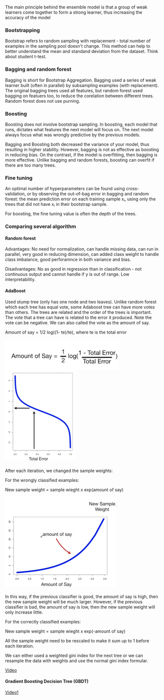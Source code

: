 The main principle behind the ensemble model is that a group of weak learners come together to form a strong learner, 
thus increasing the accuracy of the model

### Bootstrapping
Bootstrap refers to random sampling with replacement - total number of examples in the sampling pool doesn't change. 
This method can help to better understand the mean and standand deviation from the dataset. Think about student t-test.

### Bagging and random forest
Bagging is short for Bootstrap Aggregation.
Bagging used a series of weak learner built (often in parallel) by subsampling examples (with replacement). 
The original bagging trees used all features, 
but random forest used bagging on featuers too, to reduce the corelation between different trees. Random forest does not use purning.

### Boosting
Boosting does not involve bootstrap sampling. In boosting, each model that runs, dictates what features the next model will focus on. 
The next model always focus what was wrongly predictive by the previous models.

Bagging and Boosting both decreased the variance of your model, thus resulting in higher stability. 
However, bagging is not as effective as boosting in reducing bias. 
On the contrast, if the model is overfitting, then bagging is more effective. 
Unlike bagging and random forests, boosting can overfit if there are too many trees.

### Fine tuning
An optimal number of hyperparameters can be found using cross-validation, or by observing the out-of-bag error in bagging and random forest: 
the mean prediction error on each training sample xᵢ, using only the trees that did not have xᵢ in their bootstrap sample.

For boosting, the fine tuning value is often the depth of the trees.

### Comparing several algorithm

#### Random forest

Advantages:
No need for normalization, can handle missing data, can run in parallel, 
very good in reducing dimension, 
can added class weight to handle class imbalance, 
good perforamnce in both variance and bias.

Disadvantages:
No as good in regression than in classification - not continuous output and cannot handle if y is out of range.
Low interpretability. 

#### AdaBoost
Used stump tree (only has one node and two leaves). 
Unlike random forest which each tree has equal vote, some Adaboost tree can have more votes than others.
The trees are related and the order of the trees is important. 
The vote that a tree can have is related to the error it produced. 
Note the vote can be negative. We can also called the vote as the amount of say.

Amount of say = 1/2 log((1- te)/te), where te is the total error

<img src = ../images/amount-of-say.png height = 100>
<img src = ../images/amount-of-say2.png height = 300>

After each iteration, we changed the sample weights:

For the wrongly classified examples:

New sample weight = sample wieght x exp(amount of say)

<img src = ../images/new-weight.png height = 300>

In this way, if the previous classifier is good, the amount of say is high, 
then the new sample weight will be much larger. However, if the previous classifier is bad,
the amount of say is low, then the new sample weight will only increase little.

For the correctly classified examples:

New sample weight = sample wieght x exp(-amount of say)

All the sample weight need to be rescaled to make it sum up to 1 before each iteration.

We can either used a weighted gini index for the next tree or we can resample the data with weights 
and use the normal gini index formular. 

[Video](https://www.youtube.com/watch?v=LsK-xG1cLYA)

#### Gradient Boosting Decision Tree (GBDT)
[Video1](https://www.youtube.com/watch?v=3CC4N4z3GJc)


